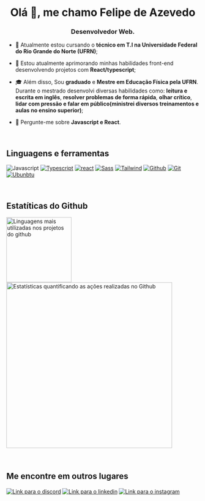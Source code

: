 <h1 align="center">Olá 👋, me chamo Felipe de Azevedo</h1>
<h3 align="center">Desenvolvedor Web.</h3>

- 🔭 Atualmente estou cursando o **técnico em T.I na Universidade Federal do Rio Grande do Norte (UFRN)**;

- 🌱 Estou atualmente aprimorando minhas habilidades front-end desenvolvendo projetos com **React/typescript**;

- 🎓 Além disso, Sou **graduado** e **Mestre em Educação Física pela UFRN**. Durante o mestrado desenvolvi diversas habilidades como: **leitura e escrita em inglês**, **resolver problemas de forma rápida**, **olhar crítico**, **lidar com pressão e falar em público(ministrei diversos treinamentos e aulas no ensino superior)**;

- 💬 Pergunte-me sobre **Javascript e React**.
<br>
<h2 align="left">Linguagens e ferramentas</h2>
<p align="left"
<a href="#" targer="_blank"><img src="https://img.shields.io/badge/JavaScript-F7DF1E?style=for-the-badge&logo=javascript&logoColor=black" alt="Javascript"/></a>
<a href="#" targer="_blank"><img src="https://img.shields.io/badge/TypeScript-007ACC?style=for-the-badge&logo=typescript&logoColor=white" alt="Typescript"/></a>
<a href="#" targer="_blank"><img src="https://img.shields.io/badge/React-20232A?style=for-the-badge&logo=react&logoColor=61DAFB" alt="react"/></a>
<a href="#" targer="_blank"><img src="https://img.shields.io/badge/Sass-CC6699?style=for-the-badge&logo=sass&logoColor=white" alt="Sass"/></a>
<a href="#" targer="_blank"><img src="https://img.shields.io/badge/Tailwind_CSS-38B2AC?style=for-the-badge&logo=tailwind-css&logoColor=white" alt="Tailwind"/></a>
<a href="#" targer="_blank"><img src="https://img.shields.io/badge/GIT-E44C30?style=for-the-badge&logo=git&logoColor=white" alt="Github"/></a> 
<a href="#" targer="_blank"><img src="https://img.shields.io/badge/GitHub-100000?style=for-the-badge&logo=github&logoColor=white" alt="Git"/></a> 
<a href="#" targer="_blank"><img src="https://img.shields.io/badge/Ubuntu-E95420?style=for-the-badge&logo=ubuntu&logoColor=white" alt="Ubunbtu"/></a> 
</p>
<br>
<h2>Estatíticas do Github</h2>
<p><img style="height:170px" align="left" src="https://github-readme-stats.vercel.app/api/top-langs?username=felipeaz3vedo&show_icons=true&locale=en&layout=compact" alt="Linguagens mais utilizadas nos projetos do github" /></p>
<p><img style="width:433px" align="center" src="https://github-readme-stats.vercel.app/api?username=felipeaz3vedo&show_icons=true&locale=en" alt="Estatísticas quantificando as ações realizadas no Github" /></p>
<br>
<h2 align="left">Me encontre em outros lugares</h2>
<p align="left">
<a href="https://discord.gg/https://discord.gg/wRZaNRpS" target="blank"><img align="center" src="https://img.shields.io/badge/Discord-7289DA?style=for-the-badge&logo=discord&logoColor=white" alt="Link para o discord"/></a>
<a href="https://linkedin.com/in/felipe-de-azevedo" target="blank"><img align="center" src="https://img.shields.io/badge/LinkedIn-0077B5?style=for-the-badge&logo=linkedin&logoColor=white" alt="Link para o linkedin"/></a>
<a href="https://instagram.com/felipeazevedo1991" target="blank"><img align="center" src="https://img.shields.io/badge/Instagram-E4405F?style=for-the-badge&logo=instagram&logoColor=white" alt="Link para o instagram" /></a>
</p>

